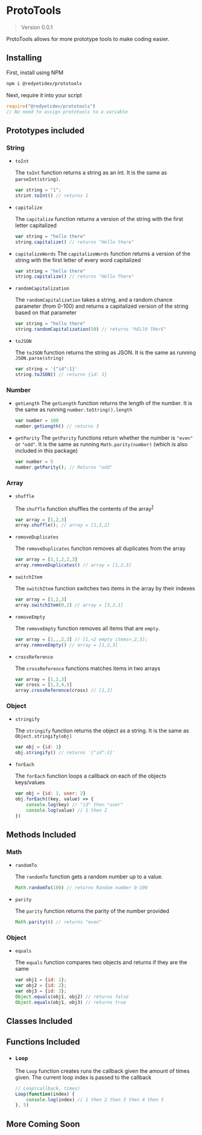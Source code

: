# ProtoTools
> Version 0.0.1

ProtoTools allows for more prototype tools to make coding easier.

## Installing
First, install using NPM
```sh
npm i @redyetidev/prototools
```
Next, require it into your script
```js
require("@redyetidev/prototools") 
// No need to assign prototools to a variable
```

## Prototypes included

### String
* `toInt`
 
    The `toInt` function returns  a string as an int. It is the same as `parseInt(string)`.

    ```js
    var string = "1";
    strint.toInt() // returns 1
    ```


* `capitalize`

    The `capitalize` function returns a version of the string with the first letter capitalized

    ```js
    var string = "hello there"
    string.capitalize() // returns "Hello there"
    ```
* `capitalizeWords`
    The `capitalizeWords` function returns a version of the string with the first letter of every word capitalized

    ```js
    var string = "hello there"
    string.capitalize() // returns "Hello There"
    ```
* `randomCapitalization`

    The `randomCapitalization` takes a string, and a random chance parameter (from 0-100) and returns a capitalized version of the string based on that parameter

    ```js
    var string = "hello there"
    string.randomCapitalization(50) // returns "hELlO THerE"
    ```
* `toJSON`

    The `toJSON` function returns the string as JSON. It is the same as running `JSON.parse(string)`

    ```js
    var string = '{"id":1}'
    string.toJSON() // returns {id: 1}
    ``` 
### Number
* `getLength`
    The `getLength` function returns the length of the number. It is the same as running `number.toString().length`
    
    ```js
    var number = 100
    number.getLength() // returns 3
    ```

* `getParity`
    The `getParity` functions return whether the number is `"even"` or `"odd"`. It is the same as running `Math.parity(number)` (which is also included in this package)

    ```js
    var number = 5
    number.getParity(); // Returns "odd"
    ```
### Array
* `shuffle`

    The `shuffle` function shuffles the contents of the array<sup><a href="#f1">1</a></sup>

    ```js
    var array = [1,2,3]
    array.shuffle(); // array = [1,3,2]
    ```
* `removeDuplicates`

    The `removeDuplicates` function removes all duplicates from the array

    ```js
    var array = [1,1,2,2,3]
    array.removeDuplicates() // array = [1,2,3]
    ```

* `switchItem`

    The `switchItem` function switches two items in the array by their indexes
    
    ```js
    var array = [1,2,3]
    array.switchItem(0,2) // array = [3,2,1]
    ```
* `removeEmpty`

    The `removeEmpty` function removes all items that are `empty`.

    ```js
    var array = [1,,,2,3] // [1,<2 empty items>,2,3];
    array.removeEmpty() // array = [1,2,3]
    ```
* `crossReference`

    The `crossReference` functions matches items in two arrays

    ```js
    var array = [1,2,3]
    var cross = [1,3,4,5]
    array.crossReference(cross) // [1,3]
    ```

### Object
* `stringify`

    The `stringify` function returns the object as a string. It is the same as `Object.stringify(obj)`

    ```js
    var obj = {id: 1}
    obj.stringify() // returns '{"id":1}'
    ```
* `forEach`

    The `forEach` function loops a callback on each of the objects keys/values

    ```js
    var obj = {id: 1, user: 2}
    obj.forEach((key, value) => {
        console.log(key) // "id" then "user"
        console.log(value) // 1 then 2
    })
    ```

## Methods Included

### Math
* `randomTo`
    
    The `randomTo` function gets a random number up to a value.

    ```js
    Math.randomTo(100) // returns Random number 0-100
    ```

* `parity`

    The `parity` function returns the parity of the number provided

    ```js
    Math.parity(6) // returns "even"
    ```

### Object
* `equals`

    The `equals` function compares two objects and returns if they are the same

    ```js
    var obj1 = {id: 1};
    var obj2 = {id: 2};
    var obj3 = {id: 3};
    Object.equals(obj1, obj2) // returns false
    Object.equals(obj1, obj3) // returns true
    ```

## Classes Included

## Functions Included
* ### `Loop`

    The `Loop` function creates runs the callback given the amount of times given. The current loop index is passed to the callback

    ```js
    // Loop(callback, times)
    Loop(function(index) {
        console.log(index) // 1 then 2 then 3 then 4 then 5
    }, 5)
    ```

## More Coming Soon
 